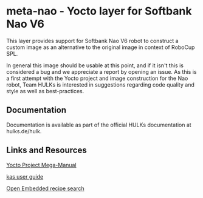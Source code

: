 # meta-nao - Yocto layer for Softbank Nao V6

This layer provides support for Softbank Nao V6 robot to construct a custom image as an alternative to the original image in context of RoboCup SPL.

In general this image should be usable at this point, and if it isn't this is considered a bug and we appreciate a report by opening an issue.
As this is a first attempt with the Yocto project and image construction for the Nao robot, Team HULKs is interested in suggestions regarding code quality and style as well as best-practices.

## Documentation

Documentation is available as part of the official HULKs documentation at hulks.de/hulk.

## Links and Resources

[Yocto Project Mega-Manual](https://www.yoctoproject.org/docs/current/mega-manual/mega-manual.html)

[kas user guide](https://kas.readthedocs.io/en/latest/userguide.html)

[Open Embedded recipe search](https://layers.openembedded.org/layerindex/branch/master/recipes/)
